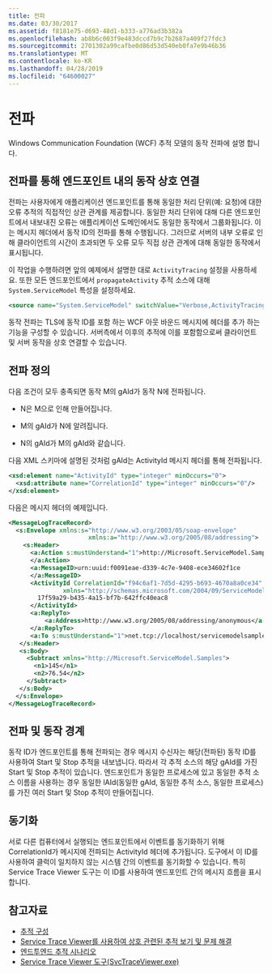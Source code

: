 ```yaml
---
title: 전파
ms.date: 03/30/2017
ms.assetid: f8181e75-d693-48d1-b333-a776ad3b382a
ms.openlocfilehash: ab8b6c003f9e483dccd7b9c7b2687a409f27fdc3
ms.sourcegitcommit: 2701302a99cafbe0d86d53d540eb0fa7e9b46b36
ms.translationtype: MT
ms.contentlocale: ko-KR
ms.lasthandoff: 04/28/2019
ms.locfileid: "64600027"
---
```

# <a name="propagation"></a>전파
Windows Communication Foundation (WCF) 추적 모델의 동작 전파에 설명 합니다.  
  
## <a name="using-propagation-to-correlate-activities-across-endpoints"></a>전파를 통해 엔드포인트 내의 동작 상호 연결  
 전파는 사용자에게 애플리케이션 엔드포인트를 통해 동일한 처리 단위(예: 요청)에 대한 오류 추적의 직접적인 상관 관계를 제공합니다. 동일한 처리 단위에 대해 다른 엔드포인트에서 내보내진 오류는 애플리케이션 도메인에서도 동일한 동작에서 그룹화됩니다. 이는 메시지 헤더에서 동작 ID의 전파를 통해 수행됩니다. 그러므로 서버의 내부 오류로 인해 클라이언트의 시간이 초과되면 두 오류 모두 직접 상관 관계에 대해 동일한 동작에서 표시됩니다.  
  
 이 작업을 수행하려면 앞의 예제에서 설명한 대로 `ActivityTracing` 설정을 사용하세요. 또한 모든 엔드포인트에서 `propagateActivity` 추적 소스에 대해 `System.ServiceModel` 특성을 설정하세요.  
  
```xml  
<source name="System.ServiceModel" switchValue="Verbose,ActivityTracing" propagateActivity="true" >  
```  
  
 동작 전파는 TLS에 동작 ID를 포함 하는 WCF 아웃 바운드 메시지에 헤더를 추가 하는 기능을 구성할 수 있습니다. 서버측에서 이후의 추적에 이를 포함함으로써 클라이언트 및 서버 동작을 상호 연결할 수 있습니다.  
  
## <a name="propagation-definition"></a>전파 정의  
 다음 조건이 모두 충족되면 동작 M의 gAId가 동작 N에 전파됩니다.  
  
- N은 M으로 인해 만들어집니다.  
  
- M의 gAId가 N에 알려집니다.  
  
- N의 gAId가 M의 gAId와 같습니다.  
  
 다음 XML 스키마에 설명된 것처럼 gAId는 ActivityId 메시지 헤더를 통해 전파됩니다.  
  
```xml  
<xsd:element name="ActivityId" type="integer" minOccurs="0">  
  <xsd:attribute name="CorrelationId" type="integer" minOccurs="0"/>  
</xsd:element>  
```  
  
 다음은 메시지 헤더의 예제입니다.  
  
```xml  
<MessageLogTraceRecord>  
  <s:Envelope xmlns:s="http://www.w3.org/2003/05/soap-envelope"
                      xmlns:a="http://www.w3.org/2005/08/addressing">  
    <s:Header>  
      <a:Action s:mustUnderstand="1">http://Microsoft.ServiceModel.Samples/ICalculator/Subtract  
      </a:Action>  
      <a:MessageID>urn:uuid:f0091eae-d339-4c7e-9408-ece34602f1ce  
      </a:MessageID>  
      <ActivityId CorrelationId="f94c6af1-7d5d-4295-b693-4670a8a0ce34"
               xmlns="http://schemas.microsoft.com/2004/09/ServiceModel/Diagnostics">  
        17f59a29-b435-4a15-bf7b-642ffc40eac8  
      </ActivityId>  
      <a:ReplyTo>  
          <a:Address>http://www.w3.org/2005/08/addressing/anonymous</a:Address>  
      </a:ReplyTo>  
      <a:To s:mustUnderstand="1">net.tcp://localhost/servicemodelsamples/service</a:To>  
   </s:Header>  
   <s:Body>  
     <Subtract xmlns="http://Microsoft.ServiceModel.Samples">  
       <n1>145</n1>  
       <n2>76.54</n2>  
     </Subtract>  
   </s:Body>  
  </s:Envelope>  
</MessageLogTraceRecord>  
```  
  
## <a name="propagation-and-activity-boundaries"></a>전파 및 동작 경계  
 동작 ID가 엔드포인트를 통해 전파되는 경우 메시지 수신자는 해당(전파된) 동작 ID를 사용하여 Start 및 Stop 추적을 내보냅니다. 따라서 각 추적 소스의 해당 gAId를 가진 Start 및 Stop 추적이 있습니다. 엔드포인트가 동일한 프로세스에 있고 동일한 추적 소스 이름을 사용하는 경우 동일한 lAId(동일한 gAId, 동일한 추적 소스, 동일한 프로세스)를 가진 여러 Start 및 Stop 추적이 만들어집니다.  
  
## <a name="synchronization"></a>동기화  
 서로 다른 컴퓨터에서 실행되는 엔드포인트에서 이벤트를 동기화하기 위해 CorrelationId가 메시지에 전파되는 ActivityId 헤더에 추가됩니다. 도구에서 이 ID를 사용하여 클럭이 일치하지 않는 시스템 간의 이벤트를 동기화할 수 있습니다. 특히 Service Trace Viewer 도구는 이 ID를 사용하여 엔드포인트 간의 메시지 흐름을 표시합니다.  
  
## <a name="see-also"></a>참고자료

- [추적 구성](../../../../../docs/framework/wcf/diagnostics/tracing/configuring-tracing.md)
- [Service Trace Viewer를 사용하여 상호 관련된 추적 보기 및 문제 해결](../../../../../docs/framework/wcf/diagnostics/tracing/using-service-trace-viewer-for-viewing-correlated-traces-and-troubleshooting.md)
- [엔드투엔드 추적 시나리오](../../../../../docs/framework/wcf/diagnostics/tracing/end-to-end-tracing-scenarios.md)
- [Service Trace Viewer 도구(SvcTraceViewer.exe)](../../../../../docs/framework/wcf/service-trace-viewer-tool-svctraceviewer-exe.md)
